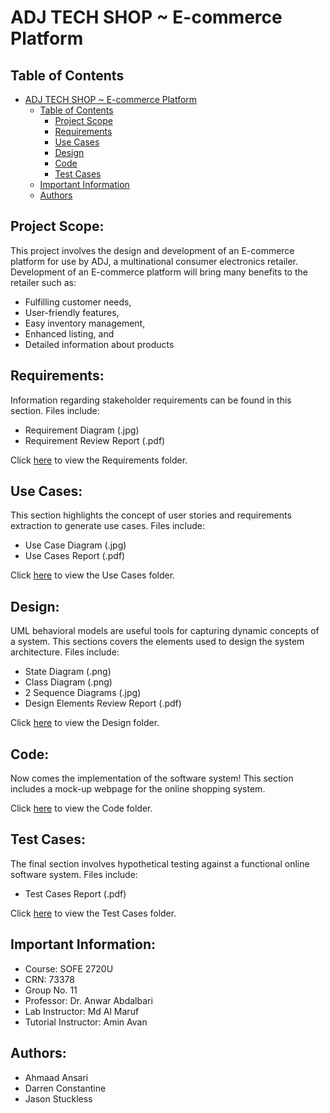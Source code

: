 # ADJ TECH SHOP ~ E-commerce Platform
## Table of Contents
- [ADJ TECH SHOP ~ E-commerce Platform](#adj-tech-shop--e-commerce-platform)
  - [Table of Contents](#table-of-contents)
    - [Project Scope](#project-scope)
    - [Requirements](#requirements)
    - [Use Cases](#use-cases)
    - [Design](#design)
    - [Code](#code)
    - [Test Cases](#test-cases)
  - [Important Information](#important-information)
  - [Authors](#authors)

## Project Scope: 
This project involves the design and development of an E-commerce platform for use by ADJ, a multinational consumer electronics retailer. Development of an E-commerce platform will bring many benefits to the retailer such as:
- Fulfilling customer needs,
- User-friendly features,
- Easy inventory management,
- Enhanced listing, and 
- Detailed information about products

## Requirements:
Information regarding stakeholder requirements can be found in this section. Files include:
- Requirement Diagram (.jpg)
- Requirement Review Report (.pdf)

Click [here](https://github.com/Winter22SOFE2720/Final-Project-W22-SOFE-2720-G11/tree/main/Requirements) to view the Requirements folder.

## Use Cases:
This section highlights the concept of user stories and requirements extraction to generate use cases. Files include:
- Use Case Diagram (.jpg)
- Use Cases Report (.pdf)

Click [here](https://github.com/Winter22SOFE2720/Final-Project-W22-SOFE-2720-G11/tree/main/Use%20Cases) to view the Use Cases folder.


## Design:
UML behavioral models are useful tools for capturing dynamic concepts of a system. This sections covers the elements used to design the system architecture. Files include:
- State Diagram (.png)
- Class Diagram (.png)
- 2 Sequence Diagrams (.jpg)
- Design Elements Review Report (.pdf)

Click [here](https://github.com/Winter22SOFE2720/Final-Project-W22-SOFE-2720-G11/tree/main/Design) to view the Design folder.

## Code:
Now comes the implementation of the software system! This section includes a mock-up webpage for the online shopping system. 

Click [here](https://github.com/Winter22SOFE2720/Final-Project-W22-SOFE-2720-G11/tree/main/Code) to view the Code folder.

## Test Cases:
The final section involves hypothetical testing against a functional online software system. Files include:
- Test Cases Report (.pdf)

Click [here](https://github.com/Winter22SOFE2720/Final-Project-W22-SOFE-2720-G11/tree/main/Test%20Cases) to view the Test Cases folder.

## Important Information:
- Course: SOFE 2720U
- CRN: 73378
- Group No. 11
- Professor: Dr. Anwar Abdalbari
- Lab Instructor: Md Al Maruf
- Tutorial Instructor: Amin Avan

    
## Authors: 
- Ahmaad Ansari
- Darren Constantine
- Jason Stuckless
